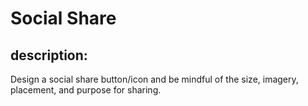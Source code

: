 # Social Share
## description:
Design a social share button/icon and be mindful of the size, imagery, placement, and purpose for sharing.
